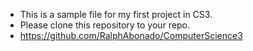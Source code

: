 - This is a sample file for my first project in CS3.
- Please clone this repository to your repo.
- https://github.com/RalphAbonado/ComputerScience3
